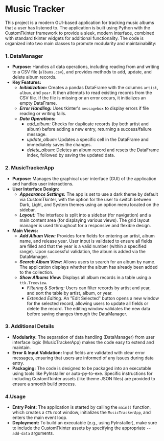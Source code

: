 # Music Tracker
This project is a modern GUI-based application for tracking music albums that a user has listened to. The application is built using Python with the CustomTkinter framework to provide a sleek, modern interface, combined with standard tkinter widgets for additional functionality. The code is organized into two main classes to promote modularity and maintainability:

### 1. DataManager ###
  - **Purpose:** Handles all data operations, including reading from and writing to a CSV file (`albums.csv`), and provides methods to add, update, and delete album records.
  - **Key Features:**
    - ***Initialization:*** Creates a pandas DataFrame with the columns `artist`, `album`, and `year`. It then attempts to read existing records from the CSV file. If the file is missing or an error occurs, it initializes an empty DataFrame.
    - ***Error Handling:*** Uses tkinter's `messagebox` to display errors if file reading or writing fails.
    - ***Data Operations:***
      - *add_album:* Checks for duplicate records (by both artist and album) before adding a new entry, returning a success/failure message.
      - *update_album:* Updates a specific cell in the DataFrame and immediately saves the changes.
      - *delete_album:* Deletes an album record and resets the DataFrame index, followed by saving the updated data.

### 2. MusicTrackerApp ###
  - **Purpose:** Manages the graphical user interface (GUI) of the application and handles user interactions.
  - **User Interface Design:**
    - ***Appearance Settings:*** The app is set to use a dark theme by default via CustomTkinter, with the option for the user to switch between Dark, Light, and System themes using an option menu located on the sidebar.
    - ***Layout:*** The interface is split into a sidebar (for navigation) and a main content area (for displaying various views). The grid layout manager is used throughout for a responsive and flexible design.
  - **Main Views:**
    - ***Add Album View:*** Provides form fields for entering an artist, album name, and release year. User input is validated to ensure all fields are filled and that the year is a valid number (within a specified range). Upon successful validation, the album is added via the DataManager.
    - ***Search Album View:*** Allows users to search for an album by name. The application displays whether the album has already been added to the collection.
    - ***Show Albums View:*** Displays all album records in a table using a `ttk.Treeview`.
      - *Filtering & Sorting:* Users can filter records by artist and year, and sort the table by artist, album, or year.
      - *Extended Editing:* An "Edit Selected" button opens a new window for the selected record, allowing users to update all fields or delete the record. The editing window validates the new data before saving changes through the DataManager.

### 3. Additional Details ###
  - **Modularity:** The separation of data handling (DataManager) from user interface logic (MusicTrackerApp) makes the code easy to extend and maintain.
  - **Error & Input Validation:** Input fields are validated with clear error messages, ensuring that users are informed of any issues during data entry.
  - **Packaging:** The code is designed to be packaged into an executable using tools like PyInstaller or auto-py-to-exe. Specific instructions for including CustomTkinter assets (like theme JSON files) are provided to ensure a smooth build process.
### 4.Usage ###
  - **Entry Point:** The application is started by calling the `main()` function, which creates a `CTk` root window, initializes the `MusicTrackerApp`, and enters the main event loop.
  - **Deployment:** To build an executable (e.g., using PyInstaller), make sure to include the CustomTkinter assets by specifying the appropriate `--add-data` arguments.
